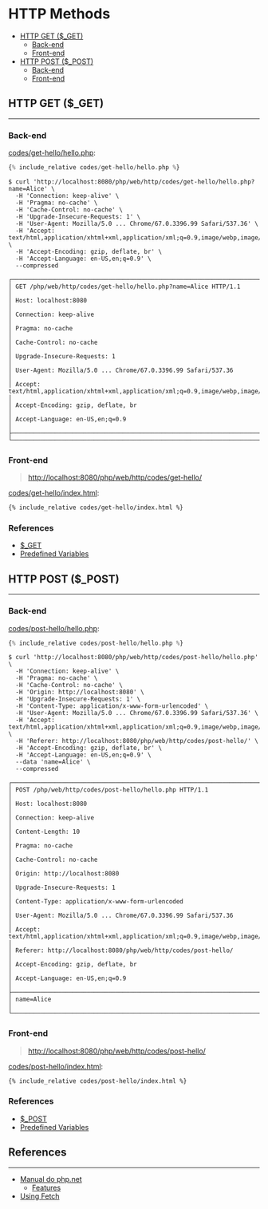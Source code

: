 # HTTP Methods

- [HTTP GET ($_GET)](#http-get-_get)
  - [Back-end](#back-end)
  - [Front-end](#front-end)
- [HTTP POST ($_POST)](#http-post-_post)
  - [Back-end](#back-end2)
  - [Front-end](#front-end2)
  
## HTTP GET ($_GET)
---

### Back-end

[codes/get-hello/hello.php](codes/get-hello/hello.php):
```php
{% include_relative codes/get-hello/hello.php %}
```

```
$ curl 'http://localhost:8080/php/web/http/codes/get-hello/hello.php?name=Alice' \
  -H 'Connection: keep-alive' \
  -H 'Pragma: no-cache' \
  -H 'Cache-Control: no-cache' \
  -H 'Upgrade-Insecure-Requests: 1' \
  -H 'User-Agent: Mozilla/5.0 ... Chrome/67.0.3396.99 Safari/537.36' \
  -H 'Accept: text/html,application/xhtml+xml,application/xml;q=0.9,image/webp,image/apng,*/*;q=0.8' \
  -H 'Accept-Encoding: gzip, deflate, br' \
  -H 'Accept-Language: en-US,en;q=0.9' \
  --compressed
```

```
┌───────────────────────────────────────────────────────────────────────────────────────────────┐
│ GET /php/web/http/codes/get-hello/hello.php?name=Alice HTTP/1.1                               │
│ Host: localhost:8080                                                                          │
│ Connection: keep-alive                                                                        │
│ Pragma: no-cache                                                                              │
│ Cache-Control: no-cache                                                                       │
│ Upgrade-Insecure-Requests: 1                                                                  │
│ User-Agent: Mozilla/5.0 ... Chrome/67.0.3396.99 Safari/537.36                                 │
│ Accept: text/html,application/xhtml+xml,application/xml;q=0.9,image/webp,image/apng,*/*;q=0.8 │
│ Accept-Encoding: gzip, deflate, br                                                            │
│ Accept-Language: en-US,en;q=0.9                                                               │
├───────────────────────────────────────────────────────────────────────────────────────────────┤
└───────────────────────────────────────────────────────────────────────────────────────────────┘
```

### Front-end

> [http://localhost:8080/php/web/http/codes/get-hello/](http://localhost:8080/php/web/http/codes/get-hello/)

[codes/get-hello/index.html](codes/get-hello/index.html):
```html
{% include_relative codes/get-hello/index.html %}
```

### References
* [$_GET](http://php.net/manual/en/reserved.variables.get.php)
* [Predefined Variables](http://php.net/manual/en/reserved.variables.php)

## HTTP POST ($_POST)
---

### Back-end

[codes/post-hello/hello.php](codes/post-hello/hello.php):
```php
{% include_relative codes/post-hello/hello.php %}
```

```
$ curl 'http://localhost:8080/php/web/http/codes/post-hello/hello.php' \
  -H 'Connection: keep-alive' \
  -H 'Pragma: no-cache' \
  -H 'Cache-Control: no-cache' \
  -H 'Origin: http://localhost:8080' \
  -H 'Upgrade-Insecure-Requests: 1' \
  -H 'Content-Type: application/x-www-form-urlencoded' \
  -H 'User-Agent: Mozilla/5.0 ... Chrome/67.0.3396.99 Safari/537.36' \
  -H 'Accept: text/html,application/xhtml+xml,application/xml;q=0.9,image/webp,image/apng,*/*;q=0.8' \
  -H 'Referer: http://localhost:8080/php/web/http/codes/post-hello/' \
  -H 'Accept-Encoding: gzip, deflate, br' \
  -H 'Accept-Language: en-US,en;q=0.9' \
  --data 'name=Alice' \
  --compressed
```

```
┌───────────────────────────────────────────────────────────────────────────────────────────────┐
│ POST /php/web/http/codes/post-hello/hello.php HTTP/1.1                                        │ 
│ Host: localhost:8080                                                                          │ 
│ Connection: keep-alive                                                                        │  
│ Content-Length: 10                                                                            │  
│ Pragma: no-cache                                                                              │  
│ Cache-Control: no-cache                                                                       │ 
│ Origin: http://localhost:8080                                                                 │ 
│ Upgrade-Insecure-Requests: 1                                                                  │ 
│ Content-Type: application/x-www-form-urlencoded                                               │ 
│ User-Agent: Mozilla/5.0 ... Chrome/67.0.3396.99 Safari/537.36                                 │ 
│ Accept: text/html,application/xhtml+xml,application/xml;q=0.9,image/webp,image/apng,*/*;q=0.8 │ 
│ Referer: http://localhost:8080/php/web/http/codes/post-hello/                                 │ 
│ Accept-Encoding: gzip, deflate, br                                                            │ 
│ Accept-Language: en-US,en;q=0.9                                                               │ 
├───────────────────────────────────────────────────────────────────────────────────────────────┤
│ name=Alice                                                                                    │
└───────────────────────────────────────────────────────────────────────────────────────────────┘
```

### Front-end

> [http://localhost:8080/php/web/http/codes/post-hello/](http://localhost:8080/php/web/http/codes/post-hello/)

[codes/post-hello/index.html](codes/post-hello/index.html):
```html
{% include_relative codes/post-hello/index.html %}
```

### References
- [$_POST](http://php.net/manual/en/reserved.variables.post.php)
- [Predefined Variables](http://php.net/manual/en/reserved.variables.php)

<!-- 
TODO
## $_FILES 
---

### Upload file
-->

## References
---

- [Manual do php.net](http://php.net/manual/en/)
  - [Features](http://php.net/manual/en/features.php)
- [Using Fetch](https://developer.mozilla.org/en-US/docs/Web/API/Fetch_API/Using_Fetch)